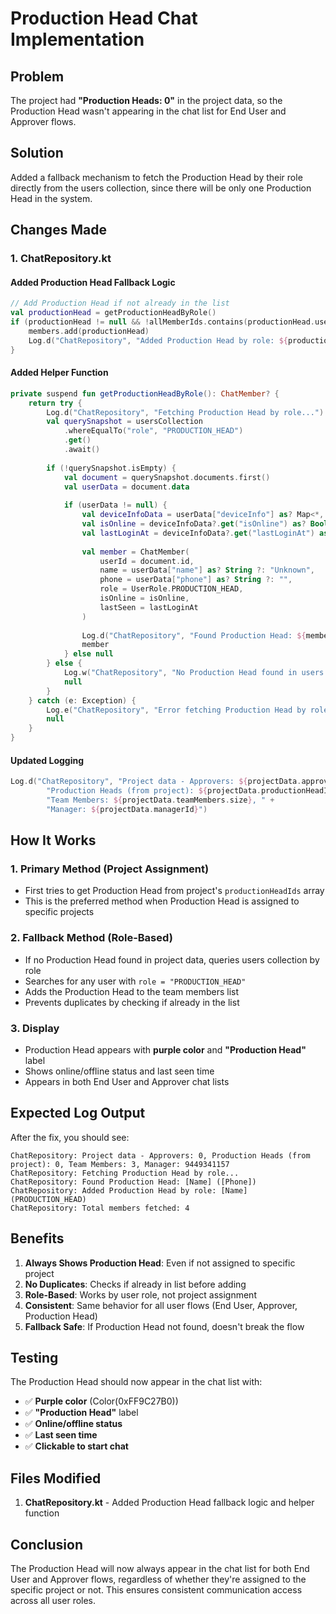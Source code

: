 # Production Head Chat Implementation

## Problem
The project had **"Production Heads: 0"** in the project data, so the Production Head wasn't appearing in the chat list for End User and Approver flows.

## Solution
Added a fallback mechanism to fetch the Production Head by their role directly from the users collection, since there will be only one Production Head in the system.

## Changes Made

### 1. ChatRepository.kt

#### Added Production Head Fallback Logic
```kotlin
// Add Production Head if not already in the list
val productionHead = getProductionHeadByRole()
if (productionHead != null && !allMemberIds.contains(productionHead.userId)) {
    members.add(productionHead)
    Log.d("ChatRepository", "Added Production Head by role: ${productionHead.name} (${productionHead.role})")
}
```

#### Added Helper Function
```kotlin
private suspend fun getProductionHeadByRole(): ChatMember? {
    return try {
        Log.d("ChatRepository", "Fetching Production Head by role...")
        val querySnapshot = usersCollection
            .whereEqualTo("role", "PRODUCTION_HEAD")
            .get()
            .await()
        
        if (!querySnapshot.isEmpty) {
            val document = querySnapshot.documents.first()
            val userData = document.data
            
            if (userData != null) {
                val deviceInfoData = userData["deviceInfo"] as? Map<*, *>
                val isOnline = deviceInfoData?.get("isOnline") as? Boolean ?: false
                val lastLoginAt = deviceInfoData?.get("lastLoginAt") as? Long ?: 0L
                
                val member = ChatMember(
                    userId = document.id,
                    name = userData["name"] as? String ?: "Unknown",
                    phone = userData["phone"] as? String ?: "",
                    role = UserRole.PRODUCTION_HEAD,
                    isOnline = isOnline,
                    lastSeen = lastLoginAt
                )
                
                Log.d("ChatRepository", "Found Production Head: ${member.name} (${member.userId})")
                member
            } else null
        } else {
            Log.w("ChatRepository", "No Production Head found in users collection")
            null
        }
    } catch (e: Exception) {
        Log.e("ChatRepository", "Error fetching Production Head by role: ${e.message}", e)
        null
    }
}
```

#### Updated Logging
```kotlin
Log.d("ChatRepository", "Project data - Approvers: ${projectData.approverIds.size}, " +
        "Production Heads (from project): ${projectData.productionHeadIds.size}, " +
        "Team Members: ${projectData.teamMembers.size}, " +
        "Manager: ${projectData.managerId}")
```

## How It Works

### 1. Primary Method (Project Assignment)
- First tries to get Production Head from project's `productionHeadIds` array
- This is the preferred method when Production Head is assigned to specific projects

### 2. Fallback Method (Role-Based)
- If no Production Head found in project data, queries users collection by role
- Searches for any user with `role = "PRODUCTION_HEAD"`
- Adds the Production Head to the team members list
- Prevents duplicates by checking if already in the list

### 3. Display
- Production Head appears with **purple color** and **"Production Head"** label
- Shows online/offline status and last seen time
- Appears in both End User and Approver chat lists

## Expected Log Output

After the fix, you should see:
```
ChatRepository: Project data - Approvers: 0, Production Heads (from project): 0, Team Members: 3, Manager: 9449341157
ChatRepository: Fetching Production Head by role...
ChatRepository: Found Production Head: [Name] ([Phone])
ChatRepository: Added Production Head by role: [Name] (PRODUCTION_HEAD)
ChatRepository: Total members fetched: 4
```

## Benefits

1. **Always Shows Production Head**: Even if not assigned to specific project
2. **No Duplicates**: Checks if already in list before adding
3. **Role-Based**: Works by user role, not project assignment
4. **Consistent**: Same behavior for all user flows (End User, Approver, Production Head)
5. **Fallback Safe**: If Production Head not found, doesn't break the flow

## Testing

The Production Head should now appear in the chat list with:
- ✅ **Purple color** (Color(0xFF9C27B0))
- ✅ **"Production Head"** label
- ✅ **Online/offline status**
- ✅ **Last seen time**
- ✅ **Clickable to start chat**

## Files Modified

1. **ChatRepository.kt** - Added Production Head fallback logic and helper function

## Conclusion

The Production Head will now always appear in the chat list for both End User and Approver flows, regardless of whether they're assigned to the specific project or not. This ensures consistent communication access across all user roles.
















